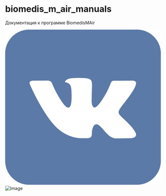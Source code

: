 # biomedis_m_air_manuals
Документация к программе BiomedisMAir

![альт картинки](https://github.com/biomedis/biomedis_m_air_manuals/blob/master/3.jpg "опциональный тайтл картинки")
![Image](../master/3.jpg?raw=true)
